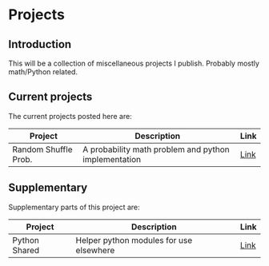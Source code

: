 # Projects

## Introduction

This will be a collection of miscellaneous projects I publish. Probably mostly math/Python related.

## Current projects

The current projects posted here are:

| Project              | Description                                          | Link                                                                        |
| -------------------- | ---------------------------------------------------- | --------------------------------------------------------------------------- |
| Random Shuffle Prob. | A probability math problem and python implementation | [Link](https://github.com/epoliszuk/projects/tree/main/random_shuffle_prob) |

## Supplementary

Supplementary parts of this project are:

| Project       | Description                             | Link                                                                  |
| ------------- | --------------------------------------- | --------------------------------------------------------------------- |
| Python Shared | Helper python modules for use elsewhere | [Link](https://github.com/epoliszuk/projects/tree/main/python-shared) |
